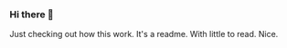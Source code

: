 ### Hi there 👋

Just checking out how this work. It's a readme. With little to read. Nice.

<!--
[![noir's github stats](https://github-readme-stats.vercel.app/api?username=josephnoir&count_private=true&theme=graywhite)](https://github.com/anuraghazra/github-readme-stats)

[![Top Langs](https://github-readme-stats.vercel.app/api/top-langs/?username=josephnoir&layout=compact)](https://github.com/anuraghazra/github-readme-stats)

**josephnoir/josephnoir** is a ✨ _special_ ✨ repository because its `README.md` (this file) appears on your GitHub profile.

Here are some ideas to get you started:

- 🔭 I’m currently working on ...
- 🌱 I’m currently learning ...
- 👯 I’m looking to collaborate on ...
- 🤔 I’m looking for help with ...
- 💬 Ask me about ...
- 📫 How to reach me: ...
- 😄 Pronouns: ...
- ⚡ Fun fact: ...
-->
